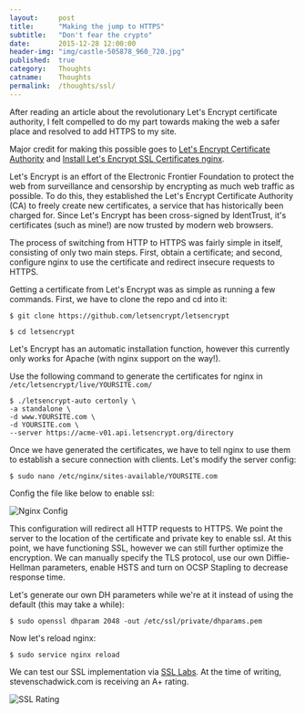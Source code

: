 ```yaml
---
layout:     post
title:      "Making the jump to HTTPS"
subtitle:   "Don't fear the crypto"
date:       2015-12-28 12:00:00
header-img: "img/castle-505878_960_720.jpg"
published:  true
category:   Thoughts
catname:    Thoughts
permalink:  /thoughts/ssl/
---
```


After reading an article about the revolutionary Let's Encrypt certificate authority, I felt compelled to do my part towards making the web a safer place and resolved to add HTTPS to my site.

Major credit for making this possible goes to
[Let's Encrypt Certificate Authority](https://letsencrypt.org) and
[Install Let's Encrypt SSL Certificates nginx](https://alexanderbell.info/2015/11/install-lets-encrypt-ssl-certificates-nginx/).

Let's Encrypt is an effort of the Electronic Frontier Foundation to protect the web from surveillance and censorship by encrypting as much web traffic as possible. To do this, they established the Let's Encrypt Certificate Authority (CA) to freely create new certificates, a service that has historically been charged for. Since Let's Encrypt has been cross-signed by IdentTrust, it's certificates (such as mine!) are now trusted by modern web browsers. 

The process of switching from HTTP to HTTPS was fairly simple in itself, consisting of only two main steps. First, obtain a certificate; and second, configure nginx to use the certificate and redirect insecure requests to HTTPS.

Getting a certificate from Let's Encrypt was as simple as running a few commands. First, we have to clone the repo and cd into it:

```$ git clone https://github.com/letsencrypt/letsencrypt```

```$ cd letsencrypt```

Let's Encrypt has an automatic installation function, however this currently only works for Apache (with nginx support on the way!).

Use the following command to generate the certificates for nginx in ```/etc/letsencrypt/live/YOURSITE.com/```

```
$ ./letsencrypt-auto certonly \
-a standalone \
-d www.YOURSITE.com \
-d YOURSITE.com \
--server https://acme-v01.api.letsencrypt.org/directory
```

Once we have generated the certificates, we have to tell nginx to use them to establish a secure connection with clients. Let's modify the server config:

```$ sudo nano /etc/nginx/sites-available/YOURSITE.com```

Config the file like below to enable ssl:

![Nginx Config](/img/posts/nginx-ssl-config.jpg "Nginx SSL Configuration")

This configuration will redirect all HTTP requests to HTTPS. We point the server to the location of the certificate and private key to enable ssl. At this point, we have functioning SSL, however we can still further optimize the encryption. We can manually specify the TLS protocol, use our own Diffie-Hellman parameters, enable HSTS and turn on OCSP Stapling to decrease response time.

Let's generate our own DH parameters while we're at it instead of using the default (this may take a while):

```$ sudo openssl dhparam 2048 -out /etc/ssl/private/dhparams.pem```

Now let's reload nginx:

```$ sudo service nginx reload```

We can test our SSL implementation via [SSL Labs](https://www.ssllabs.com/ssltest/). At the time of writing, stevenschadwick.com is receiving an A+ rating.

![SSL Rating](/img/posts/ssl-labs-rating.jpg "SSL Labs Rating")
